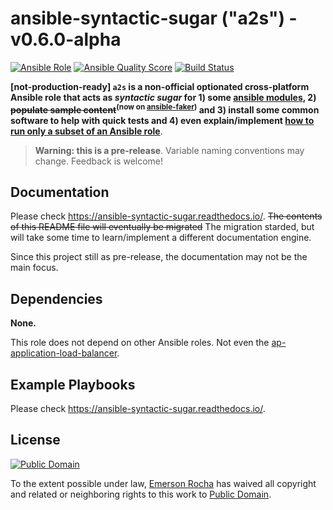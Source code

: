 # ansible-syntactic-sugar ("a2s") - v0.6.0-alpha

[![Ansible Role](https://img.shields.io/ansible/role/45694)](https://galaxy.ansible.com/fititnt/syntactic_sugar)
[![Ansible Quality Score](https://img.shields.io/ansible/quality/45694)](https://galaxy.ansible.com/fititnt/syntactic_sugar)
[![Build Status](https://travis-ci.com/fititnt/ansible-syntactic-sugar.svg?branch=master)](https://travis-ci.com/fititnt/ansible-syntactic-sugar)

**[not-production-ready] `a2s` is a non-official optionated cross-platform
Ansible role that acts as _syntactic sugar_ for 1) some [ansible modules](https://docs.ansible.com/ansible/latest/modules/modules_by_category.html),
2) <s>populate sample content</s><sup>(now on [ansible-faker](https://github.com/fititnt/ansible-faker))</sup>
and 3) install some common software to help with quick tests and 4) even
explain/implement [how to run only a subset of an Ansible role](#a2s_only_apis)**.

> **Warning: this is a pre-release**. Variable naming conventions may change.
Feedback is welcome!

## Documentation

<!--
 References on how to style Sphinix
   - https://sphinx-rtd-theme.readthedocs.io/en/stable/demo/demo.html
   - https://documentation-style-guide-sphinx.readthedocs.io/en/latest/style-guide.html#headings
   - https://docs.typo3.org/m/typo3/docs-how-to-document/master/en-us/WritingReST/InlineCode.html
-->


Please check <https://ansible-syntactic-sugar.readthedocs.io/>. <s>The contents of
this README file will eventually be migrated</s> The migration starded, but will
take some time to learn/implement a different documentation engine.

Since this project still as pre-release, the documentation may not be the main
focus.

## Dependencies

<!--
A list of other roles hosted on Galaxy should go here, plus any details in regards to parameters that may need to be set for other roles, or variables that are used from other roles.
-->

**None.**

This role does not depend on other Ansible roles. Not even the
[ap-application-load-balancer](https://github.com/fititnt/ap-application-load-balancer).

## Example Playbooks

Please check <https://ansible-syntactic-sugar.readthedocs.io/>.

## License

[![Public Domain](https://i.creativecommons.org/p/zero/1.0/88x31.png)](UNLICENSE)

To the extent possible under law, [Emerson Rocha](https://github.com/fititnt)
has waived all copyright and related or neighboring rights to this work to
[Public Domain](UNLICENSE).
